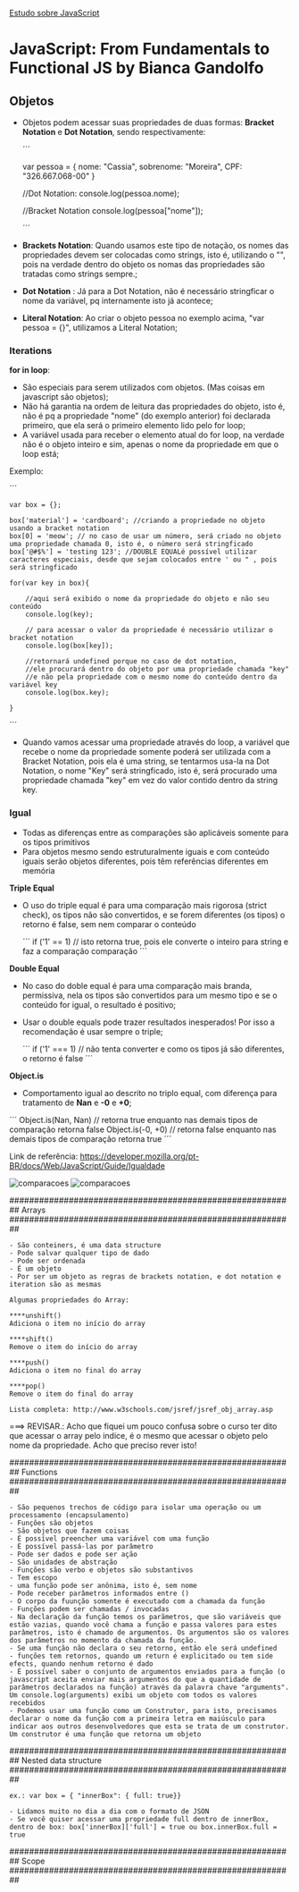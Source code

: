 [Estudo sobre JavaScript](/anotacoes.md)

# **JavaScript: From Fundamentals to Functional JS** by Bianca Gandolfo

## Objetos

* Objetos podem acessar suas propriedades de duas formas: **Bracket Notation** e **Dot Notation**, sendo respectivamente:

    ´´´

    var pessoa = {
        nome: "Cassia",
        sobrenome: "Moreira",
        CPF: "326.667.068-00"
    }

    //Dot Notation:
    console.log(pessoa.nome);

    //Bracket Notation
    console.log(pessoa["nome"]);


    ´´´

* **Brackets Notation**: Quando usamos este tipo de notação, os nomes das propriedades devem ser colocadas como strings, isto é, utilizando o "", pois na verdade dentro do objeto os nomas das propriedades são tratadas como strings sempre.;
* **Dot Notation** : Já para a Dot Notation, não é necessário stringficar o nome da variável, pq internamente isto já acontece;
* **Literal Notation**: Ao criar o objeto pessoa no exemplo acima, "var pessoa = {}", utilizamos a Literal Notation;

### Iterations

**for in loop**:
* São especiais para serem utilizados com objetos. (Mas coisas em javascript são objetos);
* Não há garantia na ordem de leitura das propriedades do objeto, isto é, não é pq a propriedade "nome" (do exemplo anterior) foi declarada primeiro, que ela será o primeiro elemento lido pelo for loop;
* A variável usada para receber o elemento atual do for loop,  na verdade não é o objeto inteiro e sim, apenas o nome da propriedade em que o loop está;

Exemplo:

´´´

    var box = {};

    box['material'] = 'cardboard'; //criando a propriedade no objeto usando a bracket notation
    box[0] = 'meow'; // no caso de usar um número, será criado no objeto uma propriedade chamada 0, isto é, o número será stringficado
    box['@#$%'] = 'testing 123'; //DOUBLE EQUALé possível utilizar caracteres especiais, desde que sejam colocados entre ' ou " , pois será stringficado
        
    for(var key in box){

        //aqui será exibido o nome da propriedade do objeto e não seu conteúdo
        console.log(key); 

        // para acessar o valor da propriedade é necessário utilizar o bracket notation
        console.log(box[key]); 

        //retornará undefined porque no caso de dot notation, 
        //ele procurará dentro do objeto por uma propriedade chamada "key" 
        //e não pela propriedade com o mesmo nome do conteúdo dentro da variável key
        console.log(box.key); 

    }


´´´

* Quando vamos acessar uma propriedade através do loop, a variável que recebe o nome da propriedade somente poderá ser utilizada com a Bracket Notation, pois ela é uma string, se tentarmos usa-la na Dot Notation, o nome "Key" será stringficado, isto é, será procurado uma propriedade chamada "key" em vez do valor contido dentro da string key.


### Igual

* Todas as diferenças entre as comparações são aplicáveis somente para os tipos primitivos
* Para objetos mesmo sendo estruturalmente iguais e com conteúdo iguais serão objetos diferentes, pois têm referências diferentes em memória

**Triple Equal**

* O uso do triple equal é para uma comparação mais rigorosa (strict check), os tipos não são convertidos, e se forem diferentes (os tipos) o retorno é false, sem nem comparar o conteúdo
  
    ´´´
    if ('1' == 1) // isto retorna true, pois ele converte o inteiro para string e faz a comparação comparação
    ´´´

**Double Equal**

* No caso do doble equal é para uma comparação mais branda, permissiva, nela os tipos são convertidos para um mesmo tipo e se o conteúdo for igual, o resultado é positivo;
* Usar o double equals pode trazer resultados inesperados! Por isso a recomendação é usar sempre o triple;

    ´´´
    if ('1' === 1) // não tenta converter e como os tipos já são diferentes, o retorno é false
    ´´´

**Object.is**

* Comportamento igual ao descrito no triplo equal, com diferença para tratamento de **Nan** e **-0** e **+0**;

´´´
Object.is(Nan, Nan) // retorna true enquanto nas demais tipos de comparação retorna false
Object.is(-0, +0) // retorna false enquanto nas demais tipos de comparação retorna true
´´´

Link de referência: https://developer.mozilla.org/pt-BR/docs/Web/JavaScript/Guide/Igualdade

![comparacoes](img/img1.png) 
![comparacoes](img/img2.png)
    

##########################################################
Arrays
##########################################################

    - São conteiners, é uma data structure
    - Pode salvar qualquer tipo de dado
    - Pode ser ordenada
    - É um objeto
    - Por ser um objeto as regras de brackets notation, e dot notation e iteration são as mesmas

    Algumas propriedades do Array:

    ****unshift()
    Adiciona o item no início do array

    ****shift()
    Remove o item do início do array

    ****push()
    Adiciona o item no final do array

    ****pop()
    Remove o item do final do array

    Lista completa: http://www.w3schools.com/jsref/jsref_obj_array.asp

   ===>  REVISAR.: Acho que fiquei um pouco confusa sobre o curso ter dito que acessar o array pelo indice, é o mesmo que acessar o objeto pelo nome da propriedade. Acho que preciso rever isto!

##########################################################
Functions
##########################################################

    - São pequenos trechos de código para isolar uma operação ou um processamento (encapsulamento)
    - Funções são objetos
    - São objetos que fazem coisas
    - É possível preencher uma variável com uma função
    - É possível passá-las por parâmetro
    - Pode ser dados e pode ser ação
    - São unidades de abstração
    - Funções são verbo e objetos são substantivos
    - Tem escopo
    - uma função pode ser anônima, isto é, sem nome
    - Pode receber parâmetros informados entre ()
    - O corpo da fuunção somente é executado com a chamada da função
    - Funções podem ser chamadas / invocadas
    - Na declaração da função temos os parãmetros, que são variáveis que estão vazias, quando você chama a função e passa valores para estes parâmetros, isto é chamado de argumentos. Os argumentos são os valores dos parâmetros no momento da chamada da função.
    - Se uma função não declara o seu retorno, então ele será undefined
    - funções tem retornos, quando um return é explicitado ou tem side efects, quando nenhum retorno é dado
    - É possível saber o conjunto de argumentos enviados para a função (o javascript aceita enviar mais argumentos do que a quantidade de parâmetros declarados na função) através da palavra chave "arguments". Um console.log(arguments) exibi um objeto com todos os valores recebidos
    - Podemos usar uma função como um Construtor, para isto, precisamos declarar o nome da função com a primeira letra em maiúsculo para indicar aos outros desenvolvedores que esta se trata de um construtor. Um construtor é uma função que retorna um objeto



##########################################################
Nested data structure 
##########################################################
    
    ex.: var box = { "innerBox": { full: true}}

    - Lidamos muito no dia a dia com o formato de JSON
    - Se você quiser acessar uma propriedade full dentro de innerBox, dentro de box: box['innerBox]['full'] = true ou box.innerBox.full = true


##########################################################
Scope
##########################################################


